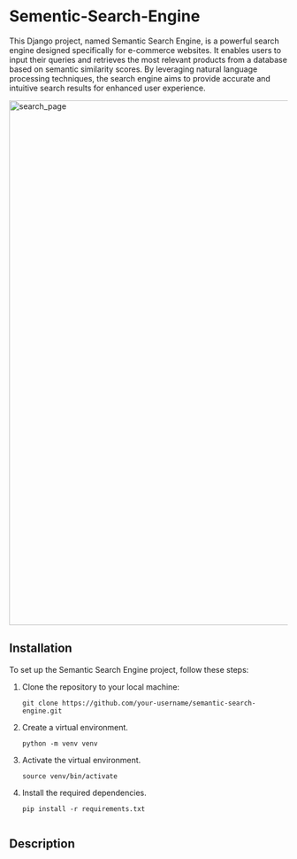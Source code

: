 # Sementic-Search-Engine

This Django project, named Semantic Search Engine, is a powerful search engine designed specifically for e-commerce websites. It enables users to input their queries and retrieves the most relevant products from a database based on semantic similarity scores. By leveraging natural language processing techniques, the search engine aims to provide accurate and intuitive search results for enhanced user experience.

<img width="947" alt="search_page" src="https://github.com/pallav31sharma/Sementic-Search-Engine/assets/133598959/65503847-ec23-4108-8cf8-2379023a44f2">

## Installation

To set up the Semantic Search Engine project, follow these steps:

1. Clone the repository to your local machine:

   ```shell
   git clone https://github.com/your-username/semantic-search-engine.git
 2. Create a virtual environment.

    ```shell
    python -m venv venv

 3. Activate the virtual environment.

    ```shell
    source venv/bin/activate

 4. Install the required dependencies.

    ```shell
    pip install -r requirements.txt


## Description    
   
